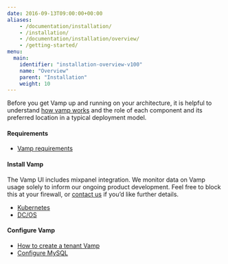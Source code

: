 ```yaml
---
date: 2016-09-13T09:00:00+00:00
aliases:
    - /documentation/installation/
    - /installation/
    - /documentation/installation/overview/
    - /getting-started/
menu:
  main:
    identifier: "installation-overview-v100"
    name: "Overview"
    parent: "Installation"
    weight: 10
---
```

Before you get Vamp up and running on your architecture, it is helpful to understand [how vamp works](/documentation/how-vamp-works/concepts-and-components) and the role of each component and its preferred location in a typical deployment model.

#### Requirements

* [Vamp requirements](/documentation/how-vamp-works/requirements)

#### Install Vamp
The Vamp UI includes mixpanel integration. We monitor data on Vamp usage solely to inform our ongoing product development. Feel free to block this at your firewall, or [contact us](/contact) if you’d like further details.

* [Kubernetes](/documentation/installation/kubernetes)
* [DC/OS](/documentation/installation/dcos)

#### Configure Vamp

* [How to create a tenant Vamp](/documentation/configure/v1.0.0/configure-tenant/)
* [Configure MySQL](/documentation/configure/v1.0.0/configure-database/)
